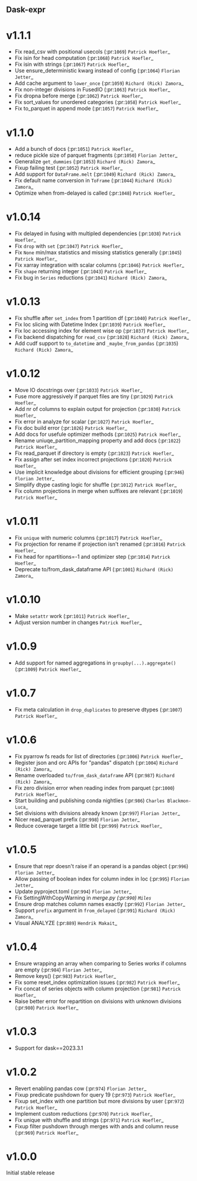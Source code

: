 ## Dask-expr

# v1.1.1

- Fix read_csv with positional usecols (:pr:`1069`) `Patrick Hoefler`_
- Fix isin for head computation (:pr:`1068`) `Patrick Hoefler`_
- Fix isin with strings (:pr:`1067`) `Patrick Hoefler`_
- Use ensure_deterministic kwarg instead of config (:pr:`1064`) `Florian Jetter`_
- Add cache  argument to ``lower_once`` (:pr:`1059`) `Richard (Rick) Zamora`_
- Fix non-integer divisions in FusedIO (:pr:`1063`) `Patrick Hoefler`_
- Fix dropna before merge (:pr:`1062`) `Patrick Hoefler`_
- Fix sort_values for unordered categories (:pr:`1058`) `Patrick Hoefler`_
- Fix to_parquet in append mode (:pr:`1057`) `Patrick Hoefler`_

# v1.1.0

- Add a bunch of docs (:pr:`1051`) `Patrick Hoefler`_
- reduce pickle size of parquet fragments (:pr:`1050`) `Florian Jetter`_
- Generalize ``get_dummies`` (:pr:`1053`) `Richard (Rick) Zamora`_
- Fixup failing test (:pr:`1052`) `Patrick Hoefler`_
- Add support for ``DataFrame.melt`` (:pr:`1049`) `Richard (Rick) Zamora`_
- Fix default name conversion in `ToFrame` (:pr:`1044`) `Richard (Rick) Zamora`_
- Optimize when from-delayed is called (:pr:`1048`) `Patrick Hoefler`_

# v1.0.14

- Fix delayed in fusing with multipled dependencies (:pr:`1038`) `Patrick Hoefler`_
- Fix ``drop`` with ``set`` (:pr:`1047`) `Patrick Hoefler`_
- Fix ``None`` min/max statistics and missing statistics generally (:pr:`1045`) `Patrick Hoefler`_
- Fix xarray integration with scalar columns (:pr:`1046`) `Patrick Hoefler`_
- Fix ``shape`` returning integer (:pr:`1043`) `Patrick Hoefler`_
- Fix bug in ``Series`` reductions (:pr:`1041`) `Richard (Rick) Zamora`_

# v1.0.13

- Fix shuffle after ``set_index`` from 1 partition df (:pr:`1040`) `Patrick Hoefler`_
- Fix loc slicing with Datetime Index (:pr:`1039`) `Patrick Hoefler`_
- Fix loc accessing index for element wise op (:pr:`1037`) `Patrick Hoefler`_
- Fix backend dispatching for ``read_csv`` (:pr:`1028`) `Richard (Rick) Zamora`_
- Add cudf support to ``to_datetime`` and ``_maybe_from_pandas`` (:pr:`1035`) `Richard (Rick) Zamora`_

# v1.0.12

- Move IO docstrings over (:pr:`1033`) `Patrick Hoefler`_
- Fuse more aggressively if parquet files are tiny (:pr:`1029`) `Patrick Hoefler`_
- Add nr of columns to explain output for projection (:pr:`1030`) `Patrick Hoefler`_
- Fix error in analyze for scalar (:pr:`1027`) `Patrick Hoefler`_
- Fix doc build error (:pr:`1026`) `Patrick Hoefler`_
- Add docs for usefule optimizer methods (:pr:`1025`) `Patrick Hoefler`_
- Rename uniuqe_partition_mapping property and add docs (:pr:`1022`) `Patrick Hoefler`_
- Fix read_parquet if directory is empty (:pr:`1023`) `Patrick Hoefler`_
- Fix assign after set index incorrect projections (:pr:`1020`) `Patrick Hoefler`_
- Use implicit knowledge about divisions for efficient grouping (:pr:`946`) `Florian Jetter`_
- Simplify dtype casting logic for shuffle (:pr:`1012`) `Patrick Hoefler`_
- Fix column projections in merge when suffixes are relevant (:pr:`1019`) `Patrick Hoefler`_

# v1.0.11

- Fix `unique` with numeric columns (:pr:`1017`) `Patrick Hoefler`_
- Fix projection for rename if projection isn't renamed (:pr:`1016`) `Patrick Hoefler`_
- Fix head for npartitions=-1 and optimizer step (:pr:`1014`) `Patrick Hoefler`_
- Deprecate to/from_dask_dataframe API (:pr:`1001`) `Richard (Rick) Zamora`_

# v1.0.10

- Make `setattr` work (:pr:`1011`) `Patrick Hoefler`_
- Adjust version number in changes `Patrick Hoefler`_

# v1.0.9

- Add support for named aggregations in `groupby(...).aggregate()` (:pr:`1009`) `Patrick Hoefler`_

# v1.0.7

- Fix meta calculation in `drop_duplicates` to preserve dtypes (:pr:`1007`) `Patrick Hoefler`_

# v1.0.6

- Fix pyarrow fs reads for list of directories (:pr:`1006`) `Patrick Hoefler`_
- Register json and orc APIs for "pandas" dispatch (:pr:`1004`) `Richard (Rick) Zamora`_
- Rename overloaded `to/from_dask_dataframe` API (:pr:`987`) `Richard (Rick) Zamora`_
- Fix zero division error when reading index from parquet (:pr:`1000`) `Patrick Hoefler`_
- Start building and publishing conda nightlies (:pr:`986`) `Charles Blackmon-Luca`_
- Set divisions with divisions already known (:pr:`997`) `Florian Jetter`_
- Nicer read_parquet prefix (:pr:`998`) `Florian Jetter`_
- Reduce coverage target a little bit (:pr:`999`) `Patrick Hoefler`_

# v1.0.5

- Ensure that repr doesn't raise if an operand is a pandas object (:pr:`996`) `Florian Jetter`_
- Allow passing of boolean index for column index in loc (:pr:`995`) `Florian Jetter`_
- Update pyproject.toml (:pr:`994`) `Florian Jetter`_
- Fix SettingWithCopyWarning in _merge.py (:pr:`990`) `Miles`_
- Ensure drop matches column names exactly (:pr:`992`) `Florian Jetter`_
- Support ``prefix`` argument in  ``from_delayed`` (:pr:`991`) `Richard (Rick) Zamora`_
- Visual ANALYZE (:pr:`889`) `Hendrik Makait`_

# v1.0.4

- Ensure wrapping an array when comparing to Series works if columns are empty (:pr:`984`) `Florian Jetter`_
- Remove keys() (:pr:`983`) `Patrick Hoefler`_
- Fix some reset_index optimization issues (:pr:`982`) `Patrick Hoefler`_
- Fix concat of series objects with column projection (:pr:`981`) `Patrick Hoefler`_
- Raise better error for repartition on divisions with unknown divisions (:pr:`980`) `Patrick Hoefler`_

# v1.0.3
- Support for dask==2023.3.1

# v1.0.2

- Revert enabling pandas cow (:pr:`974`) `Florian Jetter`_
- Fixup predicate pushdown for query 19 (:pr:`973`) `Patrick Hoefler`_
- Fixup set_index with one partition but more divisions by user (:pr:`972`) `Patrick Hoefler`_
- Implement custom reductions (:pr:`970`) `Patrick Hoefler`_
- Fix unique with shuffle and strings (:pr:`971`) `Patrick Hoefler`_
- Fixup filter pushdown through merges with ands and column reuse (:pr:`969`) `Patrick Hoefler`_

# v1.0.0

Initial stable release
